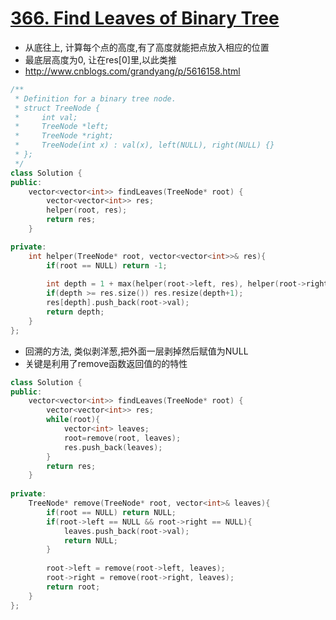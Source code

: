 # [366. Find Leaves of Binary Tree](https://leetcode.com/problems/find-leaves-of-binary-tree/description/)
* 从底往上, 计算每个点的高度,有了高度就能把点放入相应的位置
* 最底层高度为0, 让在res[0]里,以此类推
* http://www.cnblogs.com/grandyang/p/5616158.html

```c++
/**
 * Definition for a binary tree node.
 * struct TreeNode {
 *     int val;
 *     TreeNode *left;
 *     TreeNode *right;
 *     TreeNode(int x) : val(x), left(NULL), right(NULL) {}
 * };
 */
class Solution {
public:
    vector<vector<int>> findLeaves(TreeNode* root) {
        vector<vector<int>> res;
        helper(root, res);
        return res;
    }

private:
    int helper(TreeNode* root, vector<vector<int>>& res){
        if(root == NULL) return -1;
        
        int depth = 1 + max(helper(root->left, res), helper(root->right, res));
        if(depth >= res.size()) res.resize(depth+1);
        res[depth].push_back(root->val);
        return depth;   
    }
};
```

* 回溯的方法, 类似剥洋葱,把外面一层剥掉然后赋值为NULL
* 关键是利用了remove函数返回值的的特性

```c++
class Solution {
public:
    vector<vector<int>> findLeaves(TreeNode* root) {
        vector<vector<int>> res;
        while(root){
            vector<int> leaves;
            root=remove(root, leaves);
            res.push_back(leaves);
        }
        return res;
    }
    
private:
    TreeNode* remove(TreeNode* root, vector<int>& leaves){
        if(root == NULL) return NULL;
        if(root->left == NULL && root->right == NULL){
            leaves.push_back(root->val);
            return NULL;
        }
        
        root->left = remove(root->left, leaves);
        root->right = remove(root->right, leaves);
        return root;
    }
};
```
